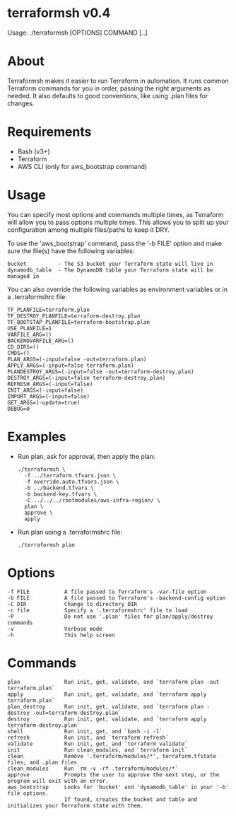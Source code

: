 # terraformsh v0.4
  Usage: ./terraformsh [OPTIONS] COMMAND [..]

# About
  Terraformsh makes it easier to run Terraform in automation. It runs common
  Terraform commands for you in order, passing the right arguments as needed.
  It also defaults to good conventions, like using .plan files for changes.

# Requirements
 - Bash (v3+)
 - Terraform
 - AWS CLI (only for aws_bootstrap command)

# Usage
  You can specify most options and commands multiple times, as Terraform will allow
  you to pass options multiple times. This allows you to split up your configuration
  among multiple files/paths to keep it DRY.

  To use the 'aws_bootstrap' command, pass the '-b FILE' option and make sure the
  file(s) have the following variables:

    bucket          - The S3 bucket your Terraform state will live in
    dynamodb_table  - The DynamoDB table your Terraform state will be managed in

  You can also override the following variables as environment variables or in a
  .terraformshrc file:

    TF_PLANFILE=terraform.plan
    TF_DESTROY_PLANFILE=terraform-destroy.plan
    TF_BOOTSTAP_PLANFILE=terraform-bootstrap.plan
    USE_PLANFILE=1
    VARFILE_ARG=()
    BACKENDVARFILE_ARG=()
    CD_DIRS=()
    CMDS=()
    PLAN_ARGS=(-input=false -out=terraform.plan)
    APPLY_ARGS=(-input=false terraform.plan)
    PLANDESTROY_ARGS=(-input=false -out=terraform-destroy.plan)
    DESTROY_ARGS=(-input=false terraform-destroy.plan)
    REFRESH_ARGS=(-input=false)
    INIT_ARGS=(-input=false)
    IMPORT_ARGS=(-input=false)
    GET_ARGS=(-update=true)
    DEBUG=0

# Examples
 - Run plan, ask for approval, then apply the plan:
    ```
    ./terraformsh \
      -f ../terraform.tfvars.json \
      -f override.auto.tfvars.json \
      -b ../backend.tfvars \
      -b backend-key.tfvars \
      -C ../../../rootmodules/aws-infra-region/ \
      plan \
      approve \
      apply
    ```
 - Run plan using a .terraformshrc file:
    ```
    ./terraformsh plan
    ```

# Options
    -f FILE           A file passed to Terraform's -var-file option
    -b FILE           A file passed to Terraform's -backend-config option
    -C DIR            Change to directory DIR
    -c file           Specify a '.terraformshrc' file to load
    -P                Do not use '.plan' files for plan/apply/destroy commands
    -v                Verbose mode
    -h                This help screen

# Commands
    plan              Run init, get, validate, and `terraform plan -out terraform.plan`
    apply             Run init, get, validate, and `terraform apply terraform.plan`
    plan_destroy      Run init, get, validate, and `terraform plan -destroy -out=terraform-destroy.plan`
    destroy           Run init, get, validate, and `terraform apply terraform-destroy.plan`
    shell             Run init, get, and `bash -i -l`
    refresh           Run init, and `terraform refresh`
    validate          Run init, get, and `terraform validate`
    init              Run clean_modules, and `terraform init`
    clean             Remove '.terraform/modules/*', terraform.tfstate files, and .plan files
    clean_modules     Run `rm -v -rf .terraform/modules/*`
    approve           Prompts the user to approve the next step, or the program will exit with an error.
    aws_bootstrap     Looks for 'bucket' and 'dynamodb_table' in your '-b' file options.
                      If found, creates the bucket and table and initializes your Terraform state with them.
